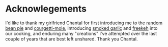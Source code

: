 # Acknowlegements

I'd like to thank my girlfriend Chantal for first introducing me to the [random
bean pie][rbp] and [courgetti-mole][cm], introducing [smoked garlic][sg] and
[freekeh][f] into our cooking, and enduring many "creations" I've attempted
over the last couple of years that are best left unshared.  Thank you Chantal.

[rbp]: ./bean-pie.md
[cm]: ./courgette-avo.md
[sg]: ./fantastic-ingredients.md#smoked-garlic
[f]: ./fantastic-ingredients.md#freekeh
